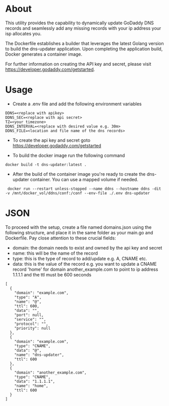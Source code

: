 # About
This utility provides the capability to dynamically update GoDaddy DNS records and seamlessly add any missing records with your ip address your isp allocates you.

The Dockerfile establishes a builder that leverages the latest Golang version to build the dns-updater application. Upon completing the application build, Docker generates a container image. 

For further information on creating the API key and secret, please visit https://developer.godaddy.com/getstarted.

# Usage
* Create a .env file and add the following environment variables
```
DDNS=<replace with apikey>
DDNS_SEC=<replace with api secret>
TZ=<your timezone>
DDNS_INTERVAL=<replace with desired value e.g. 30m>
DDNS_FILE=<location and file name of the dns records>
```
* To create the api key and secret goto https://developer.godaddy.com/getstarted

* To build the docker image run the following command
```
docker build -t dns-updater:latest .
```

* After the build of the container image you're ready to create the dns-updater container. You can use a mapped volume if needed.
```
 docker run --restart unless-stopped --name ddns --hostname ddns -dit -v /mnt/docker_vol/ddns/conf:/conf --env-file ./.env dns-updater
```
 
# JSON
To proceed with the setup, create a file named domains.json using the following structure, and place it in the same folder as your main.go and Dockerfile. Pay close attention to these crucial fields:
* domain: the domain needs to exist and owned by the api key and secret
* name: this will be the name of the record
* type: this is the type of record to add/update e.g. A, CNAME etc.
* data: this is the value of the record e.g. you want to update a CNAME record 'home' for domain another_example.com to point to ip address 1.1.1.1 and the ttl must be 600 seconds
```
[
  {
    "domain": "example.com",
    "type": "A",
    "name": "@",
    "ttl": 600,
    "data": "",
    "port": null,
    "service": "",
    "protocol": "",
    "priority": null
  },
  {
    "domain": "example.com",
    "type": "CNAME",
    "data": "@",
    "name": "dns-updater",
    "ttl": 600
  },
  {
    "domain": "another_example.com",
    "type": "CNAME",
    "data": "1.1.1.1",
    "name": "home",
    "ttl": 600
  }
]

```


